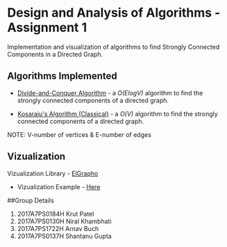 # Design and Analysis of Algorithms - Assignment 1

Implementation and visualization of algorithms to find Strongly Connected Components in a Directed Graph.

## Algorithms Implemented

* [Divide-and-Conquer Algorithm](https://www.researchgate.net/publication/229023670_A_divide-and-conquer_algorithm_for_identifying_strongly_connected_components) - a *O(ElogV)* algorithm to find the strongly connected components of a directed graph.

* [Kosaraju's Algorithm (Classical)](https://en.wikipedia.org/wiki/Kosaraju%27s_algorithm) - a *O(V)* algorithm to find the strongly connected components of a directed graph.

NOTE:   V-number of vertices & 
        E-number of edges

## Vizualization

Vizualization Library - [ElGrapho](https://www.elgrapho.com/)

* Vizualization Example - [Here](./viz/graph_viz.html)

##Group Details

1. 2017A7PS0184H Krut Patel
2. 2017A7PS0130H Niral Khambhati
3. 2017A7PS1722H Arnav Buch
4. 2017A7PS0137H Shantanu Gupta